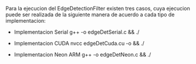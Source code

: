 Para la ejecucion del EdgeDetectionFilter existen tres casos, cuya ejecucion puede ser realizada de la siguiente manera de acuerdo a cada tipo de implementacion:

* Implementacion Serial
        g++ -o <outputfile> edgeDetSerial.c && ./<outputfile>

* Implementacion CUDA
        nvcc edgeDetCuda.cu -o <outputfile> && ./<outputfile>

* Implementacion Neon ARM
        g++ -o <outputfile> edgeDetNeon.c && ./<outputfile>

